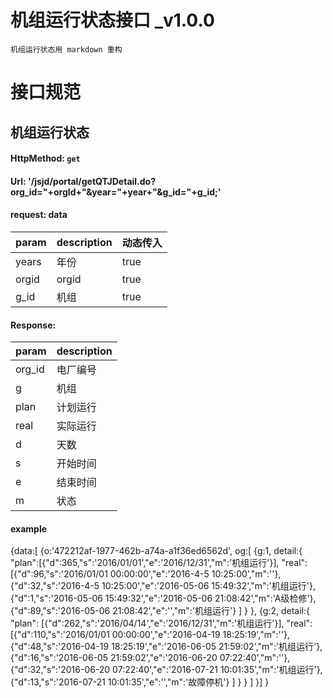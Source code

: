 
# 机组运行状态接口 _v1.0.0

    机组运行状态用 markdown 重构 
    
# 接口规范

##  机组运行状态
    
> 
#### HttpMethod: `get`
#### Url: '/jsjd/portal/getQTJDetail.do?org_id="+orgId+"&year="+year+"&g_id="+g_id;'
#### request: data
param      | description        | 动态传入 |
-----------|--------------------|---------
years      |  年份               | true
orgid      | orgid              | true
g_id       | 机组                | true

#### Response:      
param      | description
-----------|---------------
org_id       | 电厂编号
g            | 机组
plan         | 计划运行
real         | 实际运行
d            | 天数
s            | 开始时间
e            | 结束时间
m            | 状态
#### example

{data:[
    {o:'472212af-1977-462b-a74a-a1f36ed6562d',
    og:[
        {g:1,
            detail:{
                "plan":[{"d":365,"s":'2016/01/01',"e":'2016/12/31',"m":'机组运行'}],
                "real":[{"d":96,"s":'2016/01/01 00:00:00',"e":'2016-4-5 10:25:00',"m":''},
                {"d":32,"s":'2016-4-5 10:25:00',"e":'2016-05-06 15:49:32',"m":'机组运行'},
                {"d":1,"s":'2016-05-06 15:49:32',"e":'2016-05-06 21:08:42',"m":'A级检修'},
                {"d":89,"s":'2016-05-06 21:08:42',"e":'',"m":'机组运行'}
                ]
                } 
          },
        {g:2,
        detail:{
            "plan": [{"d":262,"s":'2016/04/14',"e":'2016/12/31',"m":'机组运行'}],
            "real":[{"d":110,"s":'2016/01/01 00:00:00',"e":'2016-04-19 18:25:19',"m":''},
                    {"d":48,"s":'2016-04-19 18:25:19',"e":'2016-06-05 21:59:02',"m":'机组运行'},
                    {"d":16,"s":'2016-06-05 21:59:02',"e":'2016-06-20 07:22:40',"m":''},
                    {"d":32,"s":'2016-06-20 07:22:40',"e":'2016-07-21 10:01:35',"m":'机组运行'},
                    {"d":13,"s":'2016-07-21 10:01:35',"e":'',"m":'故障停机'}
                ]
            } 
           }
         ]
    }]
}

